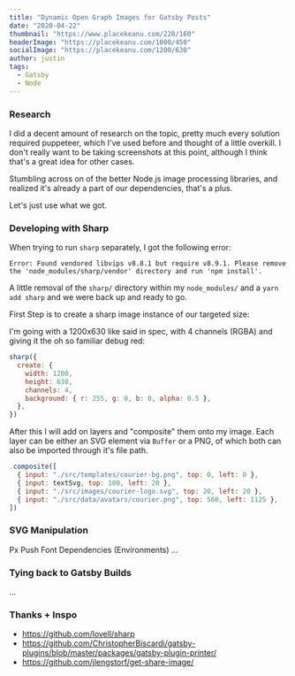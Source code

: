 ```yaml
---
title: "Dynamic Open Graph Images for Gatsby Posts"
date: "2020-04-22"
thumbnail: "https://www.placekeanu.com/220/160"
headerImage: "https://placekeanu.com/1000/450"
socialImage: "https://placekeanu.com/1200/630"
author: justin
tags:
  - Gatsby
  - Node
---
```


### Research

I did a decent amount of research on the topic, pretty much every solution required puppeteer, which I've used before and thought of a little overkill. I don't really want to be taking screenshots at this point, although I think that's a great idea for other cases.

Stumbling across on of the better Node.js image processing libraries, and realized it's already a part of our dependencies, that's a plus.

Let's just use what we got.

### Developing with Sharp

When trying to run `sharp` separately, I got the following error:

```
Error: Found vendored libvips v8.8.1 but require v8.9.1. Please remove the 'node_modules/sharp/vendor' directory and run 'npm install'.
```

A little removal of the `sharp/` directory within my `node_modules/` and a `yarn add sharp` and we were back up and ready to go.

First Step is to create a sharp image instance of our targeted size:

I'm going with a 1200x630 like said in spec, with 4 channels (RGBA) and giving it the oh so familiar debug red:

```javascript
sharp({
  create: {
    width: 1200,
    height: 630,
    channels: 4,
    background: { r: 255, g: 0, b: 0, alpha: 0.5 },
  },
})
```

After this I will add on layers and "composite" them onto my image.
Each layer can be either an SVG element via `Buffer` or a PNG, of which both can also be imported through it's file path.

```javascript
.composite([
  { input: "./src/templates/courier-bg.png", top: 0, left: 0 },
  { input: textSvg, top: 100, left: 20 },
  { input: "./src/images/courier-logo.svg", top: 20, left: 20 },
  { input: "./src/data/avatars/courier.png", top: 560, left: 1125 },
])
```

### SVG Manipulation

Px Push
Font Dependencies (Environments)
...

### Tying back to Gatsby Builds

...

### Thanks + Inspo

- https://github.com/lovell/sharp
- https://github.com/ChristopherBiscardi/gatsby-plugins/blob/master/packages/gatsby-plugin-printer/
- https://github.com/jlengstorf/get-share-image/
